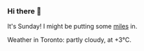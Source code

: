 ### Hi there :wave:

It's Sunday! I might be putting some [miles](https://www.strava.com/athletes/889963) in.

Weather in Toronto: partly cloudy, at +3°C.
